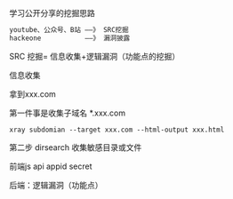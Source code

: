 学习公开分享的挖掘思路

```txt
youtube、公众号、B站 ——》 SRC挖掘
hackeone		   ——》 漏洞披露
```

SRC 挖掘= 信息收集+逻辑漏洞（功能点的挖掘）

信息收集

拿到xxx.com

第一件事是收集子域名 *.xxx.com

```solidity
xray subdomian --target xxx.com --html-output xxx.html
```

第二步 dirsearch 收集敏感目录或文件

前端js api appid secret

后端：逻辑漏洞（功能点）